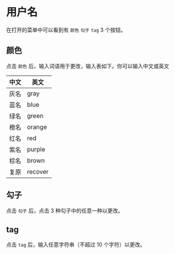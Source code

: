 # 用户名

在打开的菜单中可以看到有 `颜色` `勾子` `tag` 3 个按钮。

## 颜色

点击 `颜色` 后，输入词语用于更改，输入表如下。你可以输入中文或英文

| 中文 | 英文      |
|----|---------|
| 灰名 | gray    |
| 蓝名 | blue    |
| 绿名 | green   |
| 橙名 | orange  |
| 红名 | red     |
| 紫名 | purple  |
| 棕名 | brown   |
| 复原 | recover |

## 勾子

点击 `勾子` 后，点击 3 种勾子中的任意一种以更改。

## tag

点击 `tag` 后，输入任意字符串（不超过 10 个字符）以更改。